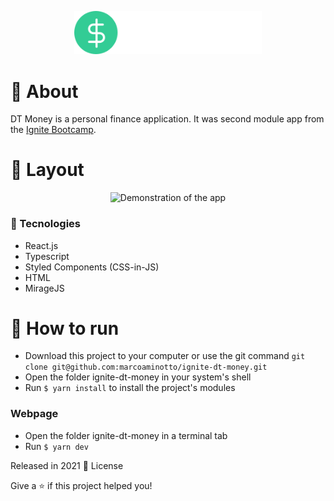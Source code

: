 <p align="center">
  <img src="https://github.com/marcoaminotto/ignite-dt-money/blob/main/src/assets/logo.svg" alt="Image of the ignite-dt-money application" width="300px">
</p>

# 📖 About

DT Money is a personal finance application. It was second module app from the [Ignite Bootcamp](https://rocketseat.com.br/ignite).

# 📐 Layout

<div align="center">
  <p align="center">
    <img src="https://github.com/marcoaminotto/ignite-dt-money/raw/main/.github/dt-money.gif" width="700px" alt="Demonstration of the app">
  </p>
</div>

### 🚀 Tecnologies

- React.js
- Typescript
- Styled Components (CSS-in-JS)
- HTML
- MirageJS

# 🔧 How to run

- Download this project to your computer or use the git command `git clone git@github.com:marcoaminotto/ignite-dt-money.git`
- Open the folder ignite-dt-money in your system's shell
- Run `$ yarn install` to install the project's modules

### Webpage

- Open the folder ignite-dt-money in a terminal tab
- Run `$ yarn dev`

Released in 2021 :closed_book: License

Give a ⭐️ if this project helped you!
